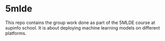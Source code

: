 # 5mlde
This repo contains the group work done as part of the 5MLDE course at supinfo school. It is about deploying machine learning models on different platforms.
